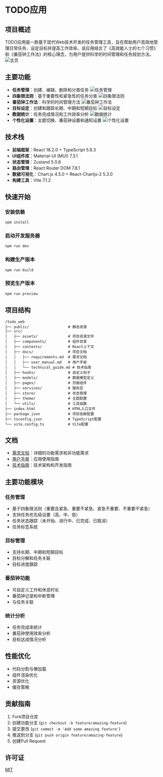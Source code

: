 # TODO应用

## 项目概述

TODO应用是一款基于现代Web技术开发的任务管理工具，旨在帮助用户高效地管理日常任务、设定目标并提高工作效率。该应用结合了《高效能人士的七个习惯》和《番茄钟工作法》的核心理念，为用户提供科学的时间管理和任务规划方法。
![主页](./images/TODO首页.png)

## 主要功能

- **任务管理**：创建、编辑、删除和分类任务
![任务管理](./images/任务管理.png)
- **四象限法则**：基于重要性和紧急性的任务分类
![四象限法则](./images/任务四象限.png)
- **番茄钟工作法**：科学的时间管理方法
![番茄钟工作法](./images/番茄钟工作法.png)
- **目标设定**：创建和跟踪长期、中期和短期目标
![目标设定](./images/目标管理.png)
- **数据统计**：任务完成情况和工作效率分析
![数据统计](./images/统计页面.png)
- **个性化设置**：主题切换、番茄钟设置和通知设置
![个性化设置](./images/设置页面.png)

## 技术栈

- **前端框架**：React 18.2.0 + TypeScript 5.8.3
- **UI组件库**：Material-UI (MUI) 7.3.1
- **状态管理**：Zustand 5.0.8
- **路由管理**：React Router DOM 7.8.1
- **数据可视化**：Chart.js 4.5.0 + React-Chartjs-2 5.3.0
- **构建工具**：Vite 7.1.2

## 快速开始

### 安装依赖

```bash
npm install
```

### 启动开发服务器

```bash
npm run dev
```

### 构建生产版本

```bash
npm run build
```

### 预览生产版本

```bash
npm run preview
```

## 项目结构

```
/todo_web
├── public/                  # 静态资源
├── src/
│   ├── assets/              # 项目资源文件
│   ├── components/          # 组件目录
│   ├── contexts/            # React上下文
│   ├── docs/                # 项目文档
│   │   ├── requirements.md  # 需求文档
│   │   ├── user_manual.md   # 用户手册
│   │   └── technical_guide.md # 技术指南
│   ├── hooks/               # 自定义钩子
│   ├── models/              # 数据模型定义
│   ├── pages/               # 页面组件
│   ├── services/            # 服务层
│   ├── store/               # 状态管理
│   ├── theme/               # 主题配置
│   └── utils/               # 工具函数
├── index.html               # HTML入口文件
├── package.json             # 项目依赖配置
├── tsconfig.json            # TypeScript配置
└── vite.config.ts           # Vite配置
```

## 文档

- [需求文档](./src/docs/requirements.md)：详细的功能需求和非功能需求
- [用户手册](./src/docs/user_manual.md)：应用使用指南
- [技术指南](./src/docs/technical_guide.md)：技术架构和开发指南

## 主要功能模块

### 任务管理

- 基于四象限法则（重要且紧急、重要不紧急、紧急不重要、不重要不紧急）
- 支持任务优先级设置（高、中、低）
- 任务状态跟踪（未开始、进行中、已完成、已取消）
- 任务标签系统

### 目标管理

- 支持长期、中期和短期目标
- 目标分解和任务关联
- 目标进度跟踪

### 番茄钟功能

- 可自定义工作和休息时长
- 番茄钟记录和中断管理
- 与任务关联

### 统计分析

- 任务完成率统计
- 番茄钟使用效率分析
- 目标达成情况分析

## 性能优化

- 代码分割与懒加载
- 组件渲染优化
- 资源优化
- 缓存策略

## 贡献指南

1. Fork项目仓库
2. 创建功能分支 (`git checkout -b feature/amazing-feature`)
3. 提交更改 (`git commit -m 'Add some amazing feature'`)
4. 推送到分支 (`git push origin feature/amazing-feature`)
5. 创建Pull Request

## 许可证

[MIT](LICENSE)